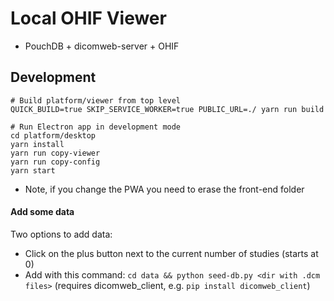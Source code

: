 # Local OHIF Viewer

- PouchDB + dicomweb-server + OHIF

## Development
```
# Build platform/viewer from top level
QUICK_BUILD=true SKIP_SERVICE_WORKER=true PUBLIC_URL=./ yarn run build

# Run Electron app in development mode
cd platform/desktop
yarn install
yarn run copy-viewer
yarn run copy-config
yarn start
```

- Note, if you change the PWA you need to erase the front-end folder

#### Add some data

Two options to add data:
* Click on the plus button next to the current number of studies (starts at 0)
* Add with this command: `cd data && python seed-db.py <dir with .dcm files>`
(requires dicomweb_client, e.g. `pip install dicomweb_client`)

